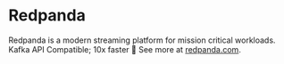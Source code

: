 # Redpanda

Redpanda is a modern streaming platform for mission critical workloads. Kafka API Compatible; 10x faster :rocket: See more at [redpanda.com](https://redpanda.com/).
